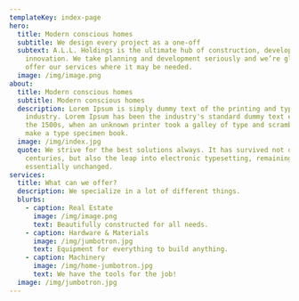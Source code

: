```yaml
---
templateKey: index-page
hero:
  title: Modern conscious homes
  subtitle: We design every project as a one-off
  subtext: A.L.L. Holdings is the ultimate hub of construction, development and
    innovation. We take planning and development seriously and we’re glad to
    offer our services where it may be needed.
  image: /img/image.png
about:
  title: Modern conscious homes
  subtitle: Modern conscious homes
  description: Lorem Ipsum is simply dummy text of the printing and typesetting
    industry. Lorem Ipsum has been the industry's standard dummy text ever since
    the 1500s, when an unknown printer took a galley of type and scrambled it to
    make a type specimen book.
  image: /img/index.jpg
  quote: We strive for the best solutions always. It has survived not only five
    centuries, but also the leap into electronic typesetting, remaining
    essentially unchanged.
services:
  title: What can we offer?
  description: We specialize in a lot of different things.
  blurbs:
    - caption: Real Estate
      image: /img/image.png
      text: Beautifully constructed for all needs.
    - caption: Hardware & Materials
      image: /img/jumbotron.jpg
      text: Equipment for everything to build anything.
    - caption: Machinery
      image: /img/home-jumbotron.jpg
      text: We have the tools for the job!
  image: /img/jumbotron.jpg
---
```

